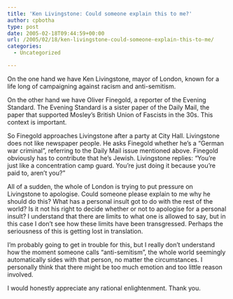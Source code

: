 ```yaml
---
title: 'Ken Livingstone: Could someone explain this to me?'
author: cpbotha
type: post
date: 2005-02-18T09:44:59+00:00
url: /2005/02/18/ken-livingstone-could-someone-explain-this-to-me/
categories:
  - Uncategorized

---
```

On the one hand we have Ken Livingstone, mayor of London, known for a life long of campaigning against racism and anti-semitism.

On the other hand we have Oliver Finegold, a reporter of the Evening Standard. The Evening Standard is a sister paper of the Daily Mail, the paper that supported Mosley&#8217;s British Union of Fascists in the 30s. This context is important.

So Finegold approaches Livingstone after a party at City Hall. Livingstone does not like newspaper people. He asks Finegold whether he&#8217;s a &#8220;German war criminal&#8221;, referring to the Daily Mail issue mentioned above. Finegold obviously has to contribute that he&#8217;s Jewish. Livingstone replies: &#8220;You&#8217;re just like a concentration camp guard. You&#8217;re just doing it because you&#8217;re paid to, aren&#8217;t you?&#8221;

All of a sudden, the whole of London is trying to put pressure on Livingstone to apologise. Could someone please explain to me why he should do this? What has a personal insult got to do with the rest of the world? Is it not his right to decide whether or not to apologise for a personal insult? I understand that there are limits to what one is allowed to say, but in this case I don&#8217;t see how these limits have been transgressed. Perhaps the seriousness of this is getting lost in translation.

I&#8217;m probably going to get in trouble for this, but I really don&#8217;t understand how the moment someone calls &#8220;anti-semitism&#8221;, the whole world seemingly automatically sides with that person, no matter the circumstances. I personally think that there might be too much emotion and too little reason involved.

I would honestly appreciate any rational enlightenment. Thank you.